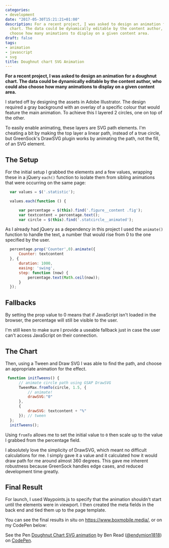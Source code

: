 ```yaml
---
categories:
- development
date: "2017-05-30T15:21:21+01:00"
description: For a recent project, I was asked to design an animation for a doughnut
  chart. The data could be dynamically editable by the content author, who could also
  choose how many animations to display on a given content area.
draft: false
tags:
- animation
- javascript
- svg
title: Doughnut chart SVG Animation
---
```


**For a recent project, I was asked to design an animation for a doughnut chart. The data could be dynamically editable by the content author, who could also choose how many animations to display on a given content area.**

I started off by designing the assets in Adobe Illustrator. The design required a gray background with an overlay of a specific colour that would feature the main animation. To achieve this I layered 2 circles, one on top of the other.

To easily enable animating, these layers are SVG path elements. I'm cheating a bit by making the top layer a linear path, instead of a true circle, but GreenSock's DrawSVG plugin works by animating the path, not the fill, of an SVG element.

## The Setup
For the initial setup I grabbed the elements and a few values, wrapping these in a jQuery `each()` function to isolate them from sibling animations that were occurring on the same page:
```js
  var values = $('.statistic');

  values.each(function () {

      var percentage = $(this).find('.figure__content .fig');
      var textcontent = percentage.text();
      var circle = $(this).find('.statcircle__animated');
```

As I already had jQuery as a dependency in this project I used the `animate()` function to handle the text, a number that would rise from 0 to the one specified by the user.

```js
  percentage.prop('Counter',0).animate({
      Counter: textcontent
  }, {
      duration: 1000,
      easing: 'swing',
      step: function (now) {
          percentage.text(Math.ceil(now));
      }
  });
```

## Fallbacks
By setting the prop value to 0 means that if JavaScript isn't loaded in the browser, the percentage will still be visible to the user.

I'm still keen to make sure I provide a useable fallback just in case the user can't access JavaScript on their connection.


## The Chart
Then, using a Tween and Draw SVG I was able to find the path, and choose an appropriate animation for the effect.

```js
 function initTweens() {
      // animate circle path using GSAP DrawSVG
      TweenMax.fromTo(circle, 1.5, {
          // animate!
          drawSVG:"0"
      },
      {
          drawSVG: textcontent + "%"
      }); // tween
  };
  initTweens();
```
Using `fromTo` allows me to set the initial value to `0` then scale up to the value I grabbed from the percentage field. 

I absolutely love the simplicity of DrawSVG, which meant no difficult calculations for me. I simply gave it a value and it calculated how it would draw path for me around almost 360 degrees. This gave me inherent robustness because GreenSock handles edge cases, and reduced development time greatly.


## Final Result
For launch, I used Waypoints.js to specify that the animation shouldn't start until the elements were in viewport. I then created the meta fields in the back end and tied them up to the page template.

You can see the final results in situ on https://www.boxmobile.media/, or on my CodePen below:

<p data-height="265" data-theme-id="0" data-slug-hash="ygvVgQ" data-default-tab="result" data-user="endymion1818" data-embed-version="2" data-pen-title="Doughnut Chart SVG animation" class="codepen">See the Pen <a href="https://codepen.io/endymion1818/pen/ygvVgQ/">Doughnut Chart SVG animation</a> by Ben Read (<a href="https://codepen.io/endymion1818">@endymion1818</a>) on <a href="https://codepen.io">CodePen</a>.</p>
<script async src="https://production-assets.codepen.io/assets/embed/ei.js"></script>

